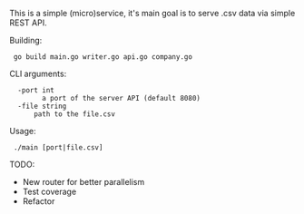 This is a simple (micro)service, it's main goal is to serve .csv data via simple REST API.

Building:

``` go build main.go writer.go api.go company.go```

CLI arguments:
```
  -port int
    	a port of the server API (default 8080)
  -file string
      path to the file.csv
```

Usage:
 
  ``` ./main [port|file.csv]```
  
  
TODO:
  - New router for better parallelism
  - Test coverage
  - Refactor
